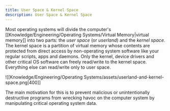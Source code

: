 ```yaml
---
title: User Space & Kernel Space
description: User Space & Kernel Space
---
```


Most operating systems will divide the computer's [[Knowledge/Engineering/Operating Systems/Virtual Memory|virtual memory]] into two parts: the *user space* (or *userland*) and the *kernel space*. The kernel space is a partition of virtual memory whose contents are protected from direct access by non-operating system software like your regular scripts, apps and daemons. Only the kernel, device drivers and other critical OS software can freely read/write to the kernel space. Everything else can read/write only to user space.

![[Knowledge/Engineering/Operating Systems/assets/userland-and-kernel-space.png|400]]

The main motivation for this is to prevent malicious or unintentionally destructive programs from wrecking havoc on the computer system by manipulating critical operating system data.

